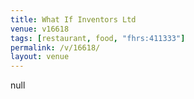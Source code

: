 ```yaml
---
title: What If Inventors Ltd
venue: v16618
tags: [restaurant, food, "fhrs:411333"]
permalink: /v/16618/
layout: venue
---
```

null
